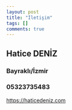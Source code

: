```yaml
---
layout: post
title: "İletişim"
tags: []
comments: true
---
```



## Hatice DENİZ 
### Bayraklı/İzmir
### 05323735483
https://haticedeniz.com
